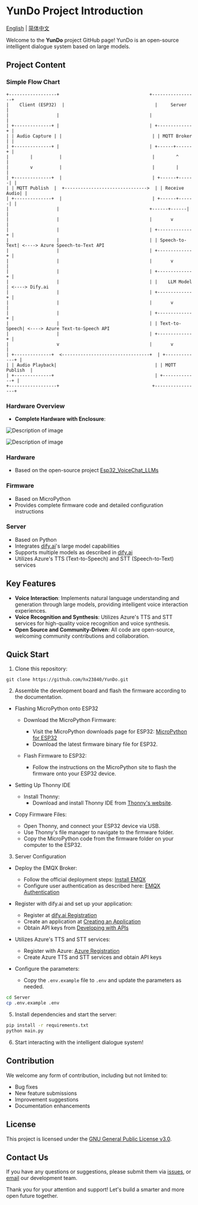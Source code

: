 # YunDo Project Introduction

[English](./README.md) | [简体中文](./README_CN.md)

Welcome to the **YunDo** project GitHub page! YunDo is an open-source intelligent dialogue system based on large models.

## Project Content

### Simple Flow Chart
```plaintext
+------------------+                                  +-----------------+
|    Client (ESP32)  |                                  |     Server        |
|                  |                                  |                 |
| +--------------+ |                                  | +-------------+ |
| | Audio Capture | |                                  | | MQTT Broker | |
| +--------------+ |                                  | +------+------+ |
|        |          |                                  |        ^        |
|        v          |                                  |        |        |
| +--------------+  |                                  | +------+------| |
| | MQTT Publish  |  +------------------------------->  | | Receive Audio| |
| +--------------+  |                                  | +------+------| |
|                  |                                  +------+------| |
|                  |                                  |       v        |
|                  |                                  | +-------------+ |
|                  |                                  | | Speech-to-Text| <----> Azure Speech-to-Text API
|                  |                                  | +-------------+ |
|                  |                                  |       v        |
|                  |                                  | +-------------+ |
|                  |                                  | |    LLM Model   | <----> Dify.ai
|                  |                                  | +-------------+ |
|                  |                                  |       v        |
|                  |                                  | +-------------+ |
|                  |                                  | | Text-to-Speech| <----> Azure Text-to-Speech API
|                  |                                  | +-------------+ |
|                  v                                  |       v        |
| +--------------+  <---------------------------------+  | +-------------+ |
| | Audio Playback|                                     | | MQTT Publish  |
| +--------------+                                      | +-------------+ |
+------------------+                                   +-----------------+
```
### Hardware Overview
- **Complete Hardware with Enclosure**:

![Description of image](Docs/Shell-02.png)

![Description of image](Docs/Shell-01.png)

### Hardware
- Based on the open-source project [Esp32_VoiceChat_LLMs](https://github.com/MetaWu2077/Esp32_VoiceChat_LLMs)

### Firmware
- Based on MicroPython
- Provides complete firmware code and detailed configuration instructions

### Server
- Based on Python
- Integrates [dify.ai](https://dify.ai)'s large model capabilities
- Supports multiple models as described in [dify.ai](https://docs.dify.ai/getting-started/readme/model-providers)
- Utilizes Azure's TTS (Text-to-Speech) and STT (Speech-to-Text) services

## Key Features
- **Voice Interaction**: Implements natural language understanding and generation through large models, providing intelligent voice interaction experiences.
- **Voice Recognition and Synthesis**: Utilizes Azure's TTS and STT services for high-quality voice recognition and voice synthesis.
- **Open Source and Community-Driven**: All code are open-source, welcoming community contributions and collaboration.

## Quick Start
1. Clone this repository:
```
git clone https://github.com/hx23840/YunDo.git
```
2. Assemble the development board and flash the firmware according to the documentation.
- Flashing MicroPython onto ESP32
  - Download the MicroPython Firmware:
     - Visit the MicroPython downloads page for ESP32: [MicroPython for ESP32](https://micropython.org/download/ESP32_GENERIC/)
     - Download the latest firmware binary file for ESP32.

  - Flash Firmware to ESP32:
     - Follow the instructions on the MicroPython site to flash the firmware onto your ESP32 device.

- Setting Up Thonny IDE 
  - Install Thonny:
     - Download and install Thonny IDE from [Thonny's website](https://thonny.org).
   
- Copy Firmware Files:
   - Open Thonny, and connect your ESP32 device via USB.
   - Use Thonny's file manager to navigate to the firmware folder.
   - Copy the MicroPython code from the firmware folder on your computer to the ESP32.
  
3. Server Configuration

- Deploy the EMQX Broker:
  - Follow the official deployment steps: [Install EMQX](https://www.emqx.io/docs/en/latest/deploy/install-docker.html)
  - Configure user authentication as described here: [EMQX Authentication](https://www.emqx.io/docs/en/latest/access-control/authn/mnesia.html)

- Register with dify.ai and set up your application:
  - Register at [dify.ai Registration](https://docs.dify.ai/getting-started/cloud)
  - Create an application at [Creating an Application](https://docs.dify.ai/guides/application-design/creating-an-application)
  - Obtain API keys from [Developing with APIs](https://docs.dify.ai/guides/application-publishing/developing-with-apis)

- Utilizes Azure's TTS and STT services:
  - Register with Azure: [Azure Registration](https://portal.azure.com)
  - Create Azure TTS and STT services and obtain API keys
  
- Configure the parameters:
  - Copy the `.env.example` file to `.env` and update the parameters as needed.
```bash
cd Server
cp .env.example .env
```

5. Install dependencies and start the server:
```bash
pip install -r requirements.txt
python main.py
```

6. Start interacting with the intelligent dialogue system!

## Contribution
We welcome any form of contribution, including but not limited to:
- Bug fixes
- New feature submissions
- Improvement suggestions
- Documentation enhancements

## License
This project is licensed under the [GNU General Public License v3.0](./LICENSE).

## Contact Us
If you have any questions or suggestions, please submit them via [issues](./issues), or [email](mailto:peter@lyrai.app) our development team.

Thank you for your attention and support! Let's build a smarter and more open future together.
